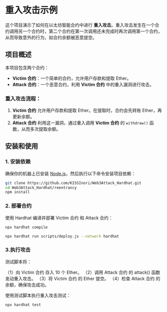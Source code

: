 # 重入攻击示例

这个项目演示了如何在以太坊智能合约中进行 **重入攻击**。重入攻击发生在一个合约调用另一个合约时，第二个合约在第一次调用还未完成时再次调用第一个合约，从而导致意外的行为，如合约余额被恶意提空。

## 项目概述

本项目包含两个合约：

- **Victim 合约**：一个简单的合约，允许用户存款和提取 Ether。
- **Attack 合约**：一个恶意合约，利用 **Victim 合约** 中的重入漏洞进行攻击。

### 重入攻击流程：

1. **Victim 合约** 允许用户存款和提取 Ether。在提取时，合约会先转账 Ether，再更新余额。
2. **Attack 合约** 利用这一漏洞，通过重入调用 **Victim 合约** 的 `withdraw()` 函数，从而多次提取余额。

## 安装和使用

### 1. 安装依赖

确保你的机器上已安装 [Node.js](https://nodejs.org/)，然后执行以下命令安装项目依赖：

```bash
git clone https://github.com/KISSInori/Web3Attack_Hardhat.git
cd Web3Attack_Hardhat/reentrancy
npm install
```

### 2. 部署合约
使用 Hardhat 编译并部署 Victim 合约 和 Attack 合约：
```bash
npx hardhat compile  

npx hardhat run scripts/deploy.js --network hardhat
```

### 3.执行攻击
测试脚本将：

（1）向 Victim 合约 存入 10 个 Ether。
（2）调用 Attack 合约 的 attack() 函数发动重入攻击。
（3）将 Victim 合约 的 Ether 提空。
（4）检查 Attack 合约 的余额，确保攻击成功。

使用测试脚本执行重入攻击测试：
```bash
npx hardhat test
```
